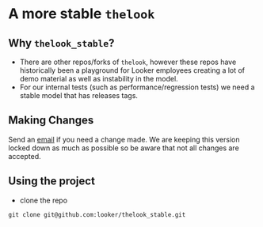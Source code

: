# A more stable `thelook`

## Why `thelook_stable`?

  - There are other repos/forks of `thelook`, however these repos have historically been a playground for Looker employees creating a lot of demo material as well as instability in the model.
  - For our internal tests (such as performance/regression tests) we need a stable model that has releases tags.

## Making Changes

  Send an [email](mail-to:ops-request@looker.com) if you need a change made.  We are keeping this version locked down as much as possible so be aware that not all changes are accepted.

## Using the project

  - clone the repo

  `git clone git@github.com:looker/thelook_stable.git`
